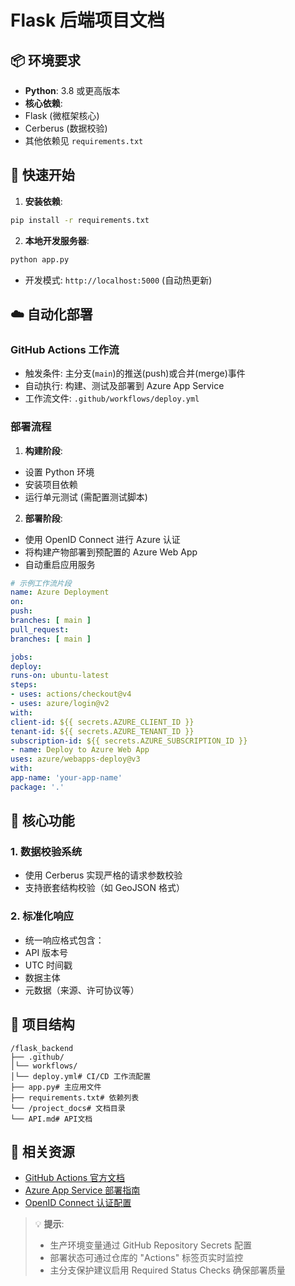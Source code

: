 # Flask 后端项目文档

## 📦 环境要求
- **Python**: 3.8 或更高版本
- **核心依赖**:
- Flask (微框架核心)
- Cerberus (数据校验)
- 其他依赖见 `requirements.txt`

## 🚀 快速开始
1. **安装依赖**:
```bash
pip install -r requirements.txt
```

2. **本地开发服务器**:
```bash
python app.py
```
- 开发模式: `http://localhost:5000` (自动热更新)

## ☁️ 自动化部署
### GitHub Actions 工作流
- 触发条件: 主分支(`main`)的推送(push)或合并(merge)事件
- 自动执行: 构建、测试及部署到 Azure App Service
- 工作流文件: `.github/workflows/deploy.yml`

### 部署流程
1. **构建阶段**:
- 设置 Python 环境
- 安装项目依赖
- 运行单元测试 (需配置测试脚本)

2. **部署阶段**:
- 使用 OpenID Connect 进行 Azure 认证
- 将构建产物部署到预配置的 Azure Web App
- 自动重启应用服务

```yaml
# 示例工作流片段
name: Azure Deployment
on:
push:
branches: [ main ]
pull_request:
branches: [ main ]

jobs:
deploy:
runs-on: ubuntu-latest
steps:
- uses: actions/checkout@v4
- uses: azure/login@v2
with:
client-id: ${{ secrets.AZURE_CLIENT_ID }}
tenant-id: ${{ secrets.AZURE_TENANT_ID }}
subscription-id: ${{ secrets.AZURE_SUBSCRIPTION_ID }}
- name: Deploy to Azure Web App
uses: azure/webapps-deploy@v3
with:
app-name: 'your-app-name'
package: '.'
```

## 🔧 核心功能
### 1. 数据校验系统
- 使用 Cerberus 实现严格的请求参数校验
- 支持嵌套结构校验（如 GeoJSON 格式）

### 2. 标准化响应
- 统一响应格式包含：
- API 版本号
- UTC 时间戳
- 数据主体
- 元数据（来源、许可协议等）

## 📂 项目结构
```
/flask_backend
├── .github/
│└── workflows/
│└── deploy.yml# CI/CD 工作流配置
├── app.py# 主应用文件
├── requirements.txt# 依赖列表
└── /project_docs# 文档目录
└── API.md# API文档
```

## 🔗 相关资源
- [GitHub Actions 官方文档](https://docs.github.com/en/actions)
- [Azure App Service 部署指南](https://learn.microsoft.com/en-us/azure/app-service/deploy-github-actions)
- [OpenID Connect 认证配置](https://learn.microsoft.com/en-us/azure/developer/github/connect-from-azure-secret)

> 💡 **提示**:
> - 生产环境变量通过 GitHub Repository Secrets 配置
> - 部署状态可通过仓库的 "Actions" 标签页实时监控
> - 主分支保护建议启用 Required Status Checks 确保部署质量